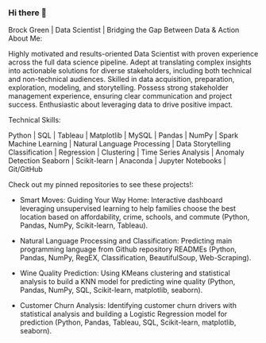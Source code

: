 ### Hi there 👋

Brock Green | Data Scientist | Bridging the Gap Between Data & Action
About Me:

Highly motivated and results-oriented Data Scientist with proven experience across the full data science pipeline. Adept at translating complex insights into actionable solutions for diverse stakeholders, including both technical and non-technical audiences. Skilled in data acquisition, preparation, exploration, modeling, and storytelling. Possess strong stakeholder management experience, ensuring clear communication and project success. Enthusiastic about leveraging data to drive positive impact.

Technical Skills:

Python | SQL | Tableau | Matplotlib | MySQL | Pandas | NumPy | Spark
Machine Learning | Natural Language Processing | Data Storytelling
Classification | Regression | Clustering | Time Series Analysis | Anomaly Detection
Seaborn | Scikit-learn | Anaconda | Jupyter Notebooks | Git/GitHub

Check out my pinned repositories to see these projects!:

- Smart Moves: Guiding Your Way Home: Interactive dashboard leveraging unsupervised learning to help families choose the best location based on affordability, crime, schools, and commute (Python, Pandas, NumPy, Scikit-learn, Tableau). 

- Natural Language Processing and Classification: Predicting main programming language from Github repository READMEs (Python, Pandas, NumPy, RegEX, Classification, BeautifulSoup, Web-Scraping).

- Wine Quality Prediction: Using KMeans clustering and statistical analysis to build a KNN model for predicting wine quality (Python, Pandas, NumPy, SQL, Scikit-learn, matplotlib, seaborn).

- Customer Churn Analysis: Identifying customer churn drivers with statistical analysis and building a Logistic Regression model for prediction (Python, Pandas, Tableau, SQL, Scikit-learn, matplotlib, seaborn).
